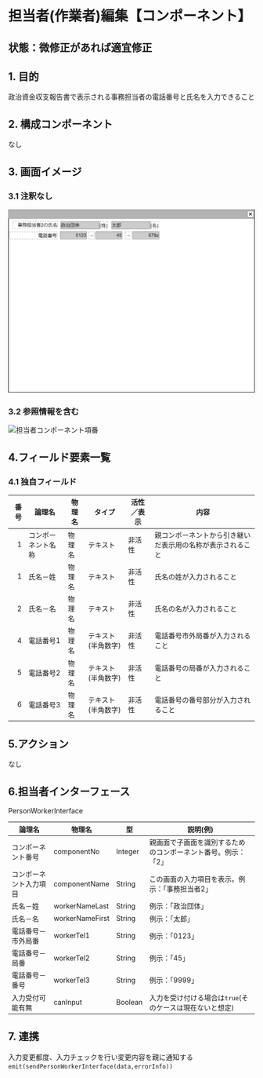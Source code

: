 ﻿# 担当者(作業者)編集【コンポーネント】

## 状態：微修正があれば適宜修正

## 1. 目的

政治資金収支報告書で表示される事務担当者の電話番号と氏名を入力できること

## 2. 構成コンポーネント

なし

## 3. 画面イメージ

### 3.1 注釈なし

![担当者コンポーネント](image/担当者コンポーネント.drawio.png)

### 3.2 参照情報を含む

![担当者コンポーネント項番](image/担当者コンポーネント項番.drawio.png)

## 4.フィールド要素一覧

### 4.1 独自フィールド

| 番号 |       論理名       | 物理名 |       タイプ       | 活性／表示 |                            内容                            |
| ---: | ------------------ | ------ | ------------------ | ---------- | ---------------------------------------------------------- |
|    1 | コンポーネント名称 | 物理名 | テキスト           | 非活性     | 親コンポーネントから引き継いだ表示用の名称が表示されること |
|    1 | 氏名－姓           | 物理名 | テキスト           | 非活性     | 氏名の姓が入力されること                                   |
|    2 | 氏名－名           | 物理名 | テキスト           | 非活性     | 氏名の名が入力されること                                   |
|    4 | 電話番号1          | 物理名 | テキスト(半角数字) | 非活性     | 電話番号市外局番が入力されること                           |
|    5 | 電話番号2          | 物理名 | テキスト(半角数字) | 非活性     | 電話番号の局番が入力されること                             |
|    6 | 電話番号3          | 物理名 | テキスト(半角数字) | 非活性     | 電話番号の番号部分が入力されること                         |

## 5.アクション

なし

## 6.担当者インターフェース

PersonWorkerInterface

 |         論理名         |     物理名      |   型    |                           説明(例)                            |
 | ---------------------- | --------------- | ------- | ------------------------------------------------------------- |
 | コンポーネント番号     | componentNo     | Integer | 親画面で子画面を識別するためのコンポーネント番号。例示：「2」 |
 | コンポーネント入力項目 | componentName   | String  | この画面の入力項目を表示。例示：「事務担当者2」               |
 | 氏名－姓               | workerNameLast  | String  | 例示：「政治団体」                                            |
 | 氏名－名               | workerNameFirst | String  | 例示：「太郎」                                                |
 | 電話番号－市外局番     | workerTel1      | String  | 例示：「0123」                                                |
 | 電話番号－局番         | workerTel2      | String  | 例示：「45」                                                  |
 | 電話番号－番号         | workerTel3      | String  | 例示：「9999」                                                |
 | 入力受付可能有無       | canInput        | Boolean | 入力を受け付ける場合は`true`(そのケースは現在ないと想定)      |

## 7. 連携

入力変更都度、入力チェックを行い変更内容を親に通知する`emit(sendPersonWorkerInterface(data,errorInfo))`
